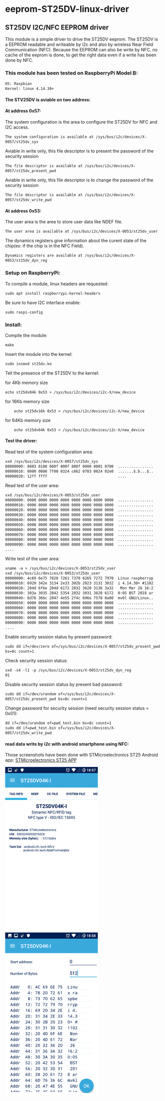 # eeprom-ST25DV-linux-driver

## ST25DV I2C/NFC EEPROM driver

This module is a simple driver to drive the ST25DV eeprom. The ST25DV is a EEPROM
readable and writeable by i2c and also by wireless Near Field Communication (NFC). 
Because the EEPROM can also be write by NFC, no cache of the eeprom is done, to get 
the right data even if a write has been done by NFC.

### This module has been tested on RaspberryPi Model B:
	
	OS: Raspbian
	Kernel: linux 4.14.30+

#### The STV25DV is aviable on two address:
#### At address 0x57:

The system configuration is the area to configure the ST25DV for NFC and I2C access.

	The system configuration is available at /sys/bus/i2c/devices/X-0057/st25dv_sys

Aviable in write only, this file descriptor is to present the password of the security session

	The file descriptor is available at /sys/bus/i2c/devices/X-0057/st25dv_present_pwd

Aviable in write only, this file descriptor is to change the password of the security session

	The file descriptor is available at /sys/bus/i2c/devices/X-0057/st25dv_write_pwd

#### At address 0x53:

The user area is the area to store user data like NDEF file.

	The user area is available at /sys/bus/i2c/devices/X-0053/st25dv_user

The dynamics registers give information about the curent state of the chip(ex: if the chip is in the NFC Field).

	Dynamics registers are available at /sys/bus/i2c/devices/X-0053/st25dv_dyn_reg

### Setup on RaspberryPi:

To compile a module, linux headers are requested:

	sudo apt install raspberrypi-kernel-headers

Be sure to have I2C interface enable:

	sudo raspi-config

### Install:

Compile the module:

	make

Insert the module into the kernel:

	sudo insmod st25dv.ko

Tell the presence of the ST25DV to the kernel:

for 4Kb memory size

	echo st25dv04k 0x53 > /sys/bus/i2c/devices/i2c-X/new_device

for 16Kb memory size

    	echo st25dv16k 0x53 > /sys/bus/i2c/devices/i2c-X/new_device

for 64Kb memory size

    	echo st25dv64k 0x53 > /sys/bus/i2c/devices/i2c-X/new_device

#### Test the driver:

Read test of the system configuration area:

	xxd /sys/bus/i2c/devices/X-0057/st25dv_sys
	00000000: 8803 0100 000f 000f 000f 0000 0001 0700  ................
	00000010: 0000 0000 7f00 0324 c662 0703 0024 02e0  .......$.b...$..
	00000020: 12ff ffff                                ....

Read test of the user area:

	xxd /sys/bus/i2c/devices/X-0053/st25dv_user
	00000000: 0000 0000 0000 0000 0000 0000 0000 0000  ................
	00000010: 0000 0000 0000 0000 0000 0000 0000 0000  ................
	00000020: 0000 0000 0000 0000 0000 0000 0000 0000  ................
	00000030: 0000 0000 0000 0000 0000 0000 0000 0000  ................
	00000040: 0000 0000 0000 0000 0000 0000 0000 0000  ................
	00000050: 0000 0000 0000 0000 0000 0000 0000 0000  ................
	00000060: 0000 0000 0000 0000 0000 0000 0000 0000  ................
	00000070: 0000 0000 0000 0000 0000 0000 0000 0000  ................
	00000080: 0000 0000 0000 0000 0000 0000 0000 0000  ................
	00000090: 0000 0000 0000 0000 0000 0000 0000 0000  ................
	....

Write test of the user area:

	uname -a > /sys/bus/i2c/devices/X-0053/st25dv_user	
	xxd /sys/bus/i2c/devices/X-0053/st25dv_user
	00000000: 4c69 6e75 7820 7261 7370 6265 7272 7970  Linux raspberryp
	00000010: 6920 342e 3134 2e33 302b 2023 3131 3032  i 4.14.30+ #1102
	00000020: 204d 6f6e 204d 6172 2032 3620 3136 3a32   Mon Mar 26 16:2
	00000030: 303a 3035 2042 5354 2032 3031 3820 6172  0:05 BST 2018 ar
	00000040: 6d76 366c 2047 4e55 2f4c 696e 7578 0a00  mv6l GNU/Linux..
	00000050: 0000 0000 0000 0000 0000 0000 0000 0000  ................
	00000060: 0000 0000 0000 0000 0000 0000 0000 0000  ................
	00000070: 0000 0000 0000 0000 0000 0000 0000 0000  ................
	00000080: 0000 0000 0000 0000 0000 0000 0000 0000  ................
	00000090: 0000 0000 0000 0000 0000 0000 0000 0000  ................
	....

Enable security session status by present password:

	sudo dd if=/dev/zero of=/sys/bus/i2c/devices/X-0057/st25dv_present_pwd bs=8c count=1

Check security session status:

	xxd -s4 -l1 -p /sys/bus/i2c/devices/X-0053/st25dv_dyn_reg
	01

Disable security session status by present bad password:

	sudo dd if=/dev/urandom of=/sys/bus/i2c/devices/X-0057/st25dv_present_pwd bs=8c count=1

Change password for security session (need security session status = 0x01):

	dd if=/dev/urandom of=pwd_test.bin bs=8c count=1
	sudo dd if=pwd_test.bin of=/sys/bus/i2c/devices/X-0057/st25dv_write_pwd

#### read data write by i2c with android smartphone using NFC:

Those screenshots have been done with STMicroelectronics ST25 Android app:
[STMicroelectronics ST25 APP](https://play.google.com/store/apps/details?id=com.st.st25nfc)

![](https://github.com/2pecshy/eeprom-ST25DV-linux-driver/raw/master/res/android1.png) ![](https://github.com/2pecshy/eeprom-ST25DV-linux-driver/raw/master/res/android%203.png)
